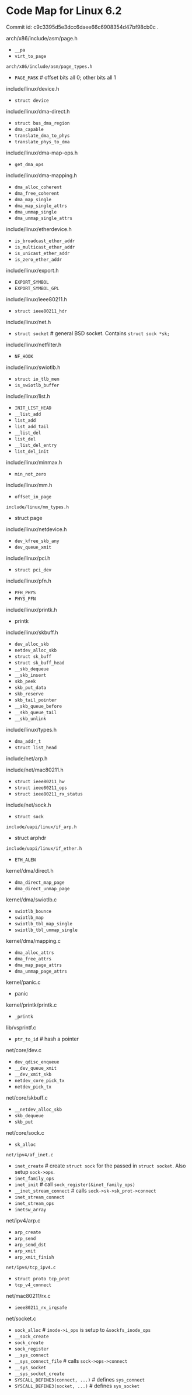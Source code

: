 # Code Map for Linux 6.2

Commit id: c9c3395d5e3dcc6daee66c6908354d47bf98cb0c .

arch/x86/include/asm/page.h
- `__pa`
- `virt_to_page`

`arch/x86/include/asm/page_types.h`
- `PAGE_MASK` # offset bits all 0; other bits all 1

include/linux/device.h
- `struct device`

include/linux/dma-direct.h
- `struct bus_dma_region`
- `dma_capable`
- `translate_dma_to_phys`
- `translate_phys_to_dma`

include/linux/dma-map-ops.h
- `get_dma_ops`

include/linux/dma-mapping.h
- `dma_alloc_coherent`
- `dma_free_coherent`
- `dma_map_single`
- `dma_map_single_attrs`
- `dma_unmap_single`
- `dma_unmap_single_attrs`

include/linux/etherdevice.h
- `is_broadcast_ether_addr`
- `is_multicast_ether_addr`
- `is_unicast_ether_addr`
- `is_zero_ether_addr`

include/linux/export.h
- `EXPORT_SYMBOL`
- `EXPORT_SYMBOL_GPL`

include/linux/ieee80211.h
- `struct ieee80211_hdr`

include/linux/net.h
- `struct socket` # general BSD socket. Contains `struct sock *sk;`

include/linux/netfilter.h
- `NF_HOOK`

include/linux/swiotlb.h
- `struct io_tlb_mem`
- `is_swiotlb_buffer`

include/linux/list.h
- `INIT_LIST_HEAD`
- `__list_add`
- `list_add`
- `list_add_tail`
- `__list_del`
- `list_del`
- `__list_del_entry`
- `list_del_init`

include/linux/minmax.h
- `min_not_zero`

include/linux/mm.h
- `offset_in_page`

`include/linux/mm_types.h`
- struct page

include/linux/netdevice.h
- `dev_kfree_skb_any`
- `dev_queue_xmit`

include/linux/pci.h
- `struct pci_dev`

include/linux/pfn.h
- `PFH_PHYS`
- `PHYS_PFN`

include/linux/printk.h
- printk

include/linux/skbuff.h
- `dev_alloc_skb`
- `netdev_alloc_skb`
- `struct sk_buff`
- `struct sk_buff_head`
- `__skb_dequeue`
- `__skb_insert`
- `skb_peek`
- `skb_put_data`
- `skb_reserve`
- `skb_tail_pointer`
- `__skb_queue_before`
- `__skb_queue_tail`
- `__skb_unlink`

include/linux/types.h
- `dma_addr_t`
- `struct list_head`

include/net/arp.h

include/net/mac80211.h
- `struct ieee80211_hw`
- `struct ieee80211_ops`
- `struct ieee80211_rx_status`

include/net/sock.h
- `struct sock`

`include/uapi/linux/if_arp.h`
- struct arphdr

`include/uapi/linux/if_ether.h`
- `ETH_ALEN`

kernel/dma/direct.h
- `dma_direct_map_page`
- `dma_direct_unmap_page`

kernel/dma/swiotlb.c
- `swiotlb_bounce`
- `swiotlb_map`
- `swiotlb_tbl_map_single`
- `swiotlb_tbl_unmap_single`

kernel/dma/mapping.c
- `dma_alloc_attrs`
- `dma_free_attrs`
- `dma_map_page_attrs`
- `dma_unmap_page_attrs`

kernel/panic.c
- panic

kernel/printk/printk.c
- `_printk`

lib/vsprintf.c
- `ptr_to_id` # hash a pointer

net/core/dev.c
- `dev_qdisc_enqueue`
- `__dev_queue_xmit`
- `__dev_xmit_skb`
- `netdev_core_pick_tx`
- `netdev_pick_tx`

net/core/skbuff.c
- `__netdev_alloc_skb`
- `skb_dequeue`
- `skb_put`

net/core/sock.c
- `sk_alloc`

`net/ipv4/af_inet.c`
- `inet_create` # create `struct sock` for the passed in `struct socket`. Also setup `sock->ops`.
- `inet_family_ops`
- `inet_init` # call `sock_register(&inet_family_ops)`
- `__inet_stream_connect` # calls `sock->sk->sk_prot->connect`
- `inet_stream_connect`
- `inet_stream_ops`
- `inetsw_array`

net/ipv4/arp.c
- `arp_create`
- `arp_send`
- `arp_send_dst`
- `arp_xmit`
- `arp_xmit_finish`

`net/ipv4/tcp_ipv4.c`
- `struct proto tcp_prot`
- `tcp_v4_connect`

net/mac80211/rx.c
- `ieee80211_rx_irqsafe`

net/socket.c
- `sock_alloc` # `inode->i_ops` is setup to `&sockfs_inode_ops`
- `__sock_create`
- `sock_create`
- `sock_register`
- `__sys_connect`
- `__sys_connect_file` # calls `sock->ops->connect`
- `__sys_socket`
- `__sys_socket_create`
- `SYSCALL_DEFINE3(connect, ...)` # defines `sys_connect`
- `SYSCALL_DEFINE3(socket, ...)` # defines `sys_socket`
